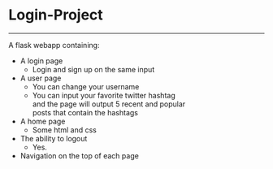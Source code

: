 # Login-Project
---
A flask webapp containing:
- A login page
	* Login and sign up on the same input
- A user page
	* You can change your username
	* You can input your favorite twitter hashtag  
	and the page will output 5 recent and popular  
	posts that contain the hashtags
- A home page
	* Some html and css
- The ability to logout
	* Yes.
- Navigation on the top of each page
